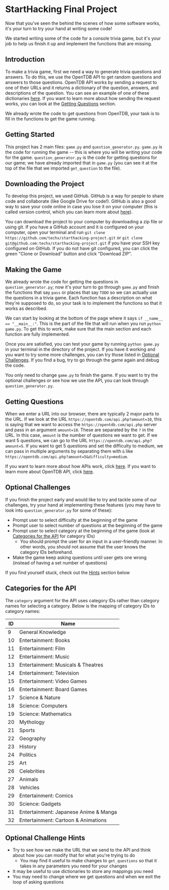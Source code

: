 # StartHacking Final Project
Now that you've seen the behind the scenes of how some software works, it's your turn to try your hand at writing some code!

We started writing some of the code for a console trivia game, but it's your job to help us finish it up and implement the functions that are missing.

## Introduction
To make a trivia game, first we need a way to generate trivia questions and answers. To do this, we use the OpenTDB API to get random questions and answers to those questions. OpenTDB API works by sending a request to one of their URLs and it returns a dictionary of the question, answers, and descriptions of the question. You can see an example of one of these dictionaries [here](https://opentdb.com/api.php?amount=1). If you want to learn more about how sending the request works, you can look at the [Getting Questions](#getting-questions) section.

We already wrote the code to get questions from OpenTDB, your task is to fill in the functions to get the game running.

## Getting Started
This project has 2 main files: `game.py` and `question_generator.py`. `game.py` is the code for running the game -- this is where you will be writing your code for the game. `question_generator.py` is the code for getting questions for our game; we have already imported that in `game.py` (you can see it at the top of the file that we imported `get_question` to the file).

## Downloading the Project
To develop this project, we used GitHub. GitHub is a way for people to share code and collaborate (like Google Drive for code!). GitHub is also a good way to save your code online in case you lose it on your computer (this is called version control, which you can learn more about [here](https://git-scm.com/book/en/v1/Getting-Started-About-Version-Control)).

You can download the project to your computer by downloading a zip file or using git. If you have a GitHub account and it is configured on your computer, open your terminal and run `git clone https://github.com/techx/starthacking-project.git` or `git clone git@github.com:techx/starthacking-project.git` if you have your SSH key configured on GitHub. If you do not have git configured, you can click the green "Clone or Download" button and click "Download ZIP".

## Making the Game
We already wrote the code for getting the questions in `question_generator.py`; now it's your turn to go through `game.py` and finish the functions that say `pass` or places that say `TODO` so we can actually use the questions in a trivia game. Each function has a description on what they're supposed to do, so your task is to implement the functions so that it works as described.

We can start by looking at the bottom of the page where it says `if __name__ == "__main__:"`. This is the part of the file that will run when you run `python game.py`. To get this to work, make sure that the main section and each function are fully implemented.

Once you are satisfied, you can test your game by running `python game.py` in your terminal in the directory of the project. If you have it working and you want to try some more challenges, you can try those listed in [Optional Challenges](#optional-challenges). If you find a bug, try to go through the game again and debug the code.

You only need to change `game.py` to finish the game. If you want to try the optional challenges or see how we use the API, you can look through `question_generator.py`.

<div id="getting-questions"></div>

## Getting Questions
When we enter a URL into our browser, there are typically 2 major parts to the URL. If we look at the URL `https://opentdb.com/api.php?amount=10`, this is saying that we want to access the `https://opentdb.com/api.php` server and pass in an argument `amount=10`. These are separated by the `?` in the URL. In this case, `amount` is the number of questions we want to get. If we want 5 questions, we can go to the URL `https://opentdb.com/api.php?amount=5`. If you want to get 5 questions and set the difficulty to medium, we can pass in multiple arguments by separating them with `&` like `https://opentdb.com/api.php?amount=5&difficulty=medium`.

If you want to learn more about how APIs work, click [here](https://www.dataquest.io/blog/python-api-tutorial/). If you want to learn more about OpenTDB API, click [here](https://opentdb.com/api_config.php).

<div id="optional-challenges"></div>

## Optional Challenges
If you finish the project early and would like to try and tackle some of our challenges, try your hand at implementing these features (you may have to look into `question_generator.py` for some of these):
 - Prompt user to select difficulty at the beginning of the game
 - Prompt user to select number of questions at the beginning of the game
 - Prompt user to select category at the beginning of the game (look at [Categories for the API](#category-ids) for category IDs)
    - You should prompt the user for an input in a user-friendly manner. In other words, you should not assume that the user knows the category IDs beforehand.
 - Make the game keep asking questions until user gets one wrong (instead of having a set number of questions)

If you find yourself stuck, check out the [Hints](#hints) section below

<div id="category-ids"></div>

## Categories for the API
The `category` argument for the API uses category IDs rather than category names for selecting a category. Below is the mapping of category IDs to category names:

ID | Name
--- | ---
9 | General Knowledge
10 | Entertainment: Books
11 | Entertainment: Film
12 | Entertainment: Music
13 | Entertainment: Musicals & Theatres
14 | Entertainment: Television
15 | Entertainment: Video Games
16 | Entertainment: Board Games
17 | Science & Nature
18 | Science: Computers
19 | Science: Mathematics
20 | Mythology
21 | Sports
22 | Geography
23 | History
24 | Politics
25 | Art
26 | Celebrities
27 | Animals
28 | Vehicles
29 | Entertainment: Comics
30 | Science: Gadgets
31 | Entertainment: Japanese Anime & Manga
32 | Entertainment: Cartoon & Animations

<div id="hints"></div>

## Optional Challenge Hints
 - Try to see how we make the URL that we send to the API and think about how you can modify that for what you're trying to do
    - You may find it useful to make changes to `get_questions` so that it takes in any parameters you need for your changes
 - It may be useful to use dictionaries to store any mappings you need
 - You may need to change where we get questions and when we exit the loop of asking questions
